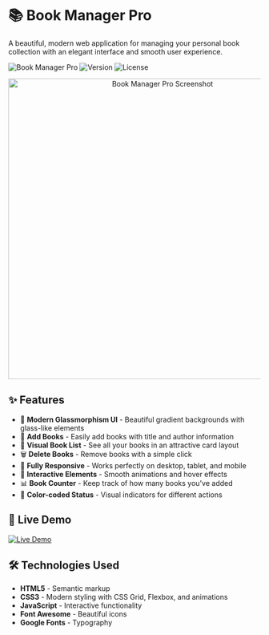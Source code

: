 # 📚 Book Manager Pro

A beautiful, modern web application for managing your personal book collection with an elegant interface and smooth user experience.

![Book Manager Pro](https://img.shields.io/badge/Book%20Manager-Pro-brightgreen)
![Version](https://img.shields.io/badge/version-2.0-blue)
![License](https://img.shields.io/badge/license-MIT-green)

<div align="center">
  <img src="https://via.placeholder.com/800x400/667eea/ffffff?text=Book+Manager+Pro" alt="Book Manager Pro Screenshot" width="600"/>
</div>

## ✨ Features

- 🎨 **Modern Glassmorphism UI** - Beautiful gradient backgrounds with glass-like elements
- 📖 **Add Books** - Easily add books with title and author information
- 👀 **Visual Book List** - See all your books in an attractive card layout
- 🗑️ **Delete Books** - Remove books with a simple click
- 📱 **Fully Responsive** - Works perfectly on desktop, tablet, and mobile
- 🎯 **Interactive Elements** - Smooth animations and hover effects
- 📊 **Book Counter** - Keep track of how many books you've added
- 🌈 **Color-coded Status** - Visual indicators for different actions

## 🚀 Live Demo

[![Live Demo](https://img.shields.io/badge/Live-Demo-brightgreen?style=for-the-badge)](https://your-username.github.io/book-manager-pro/)

## 🛠️ Technologies Used

- **HTML5** - Semantic markup
- **CSS3** - Modern styling with CSS Grid, Flexbox, and animations
- **JavaScript** - Interactive functionality
- **Font Awesome** - Beautiful icons
- **Google Fonts** - Typography

